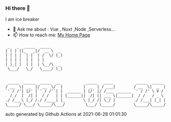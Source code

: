 ### Hi there 👋

I am ice breaker

- 💬 Ask me about : Vue , Nuxt ,Node ,Serverless...
- 📫 How to reach me: [My Home Page](https://icebreaker.top/)

```
 _   _  _____  _____     
| | | ||_   _|/  __ \  _ 
| | | |  | |  | /  \/ (_)
| | | |  | |  | |        
| |_| |  | |  | \__/\  _ 
 \___/   \_/   \____/ (_)
                         
                         
 _____  _____  _____  __           _____   ____          _____  _____ 
/ __  \|  _  |/ __  \/  |         |  _  | / ___|        / __  \|  _  |
`' / /'| |/' |`' / /'`| |  ______ | |/' |/ /___  ______ `' / /' \ V / 
  / /  |  /| |  / /   | | |______||  /| || ___ \|______|  / /   / _ \ 
./ /___\ |_/ /./ /____| |_        \ |_/ /| \_/ |        ./ /___| |_| |
\_____/ \___/ \_____/\___/         \___/ \_____/        \_____/\_____/
```

auto generated by Github Actions at 2021-06-28 01:01:30
